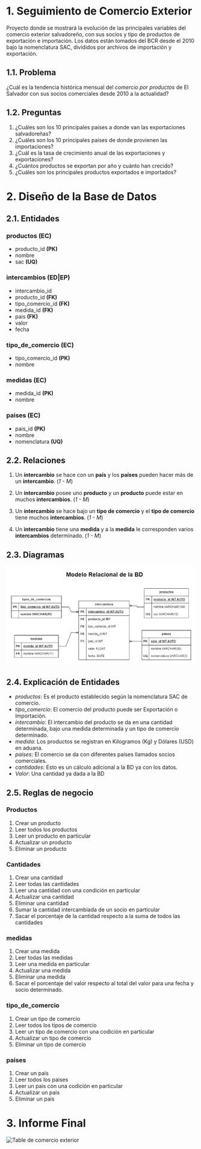 
# 1. Seguimiento de Comercio Exterior

Proyecto donde se mostrará la evolución de las principales variables del comercio exterior salvadoreño, con sus socios y tipo de productos de exportación e importación. Los datos están tomados del BCR desde el 2010 bajo la nomenclatura SAC, divididos por archivos de importación y exportación. 

## 1.1. Problema

¿Cuál es la tendencia histórica mensual del _comercio por productos_ de El Salvador con sus socios comerciales desde 2010 a la actualidad? 

## 1.2. Preguntas

1. ¿Cuáles son los 10 principales países a donde van las exportaciones salvadoreñas?
2. ¿Cuáles son los 10 principales países de donde provienen las importaciones?
3. ¿Cuál es la tasa de crecimiento anual de las exportaciones y exportaciones?
4. ¿Cuántos productos se exportan por año y cuánto han crecido?
6. ¿Cuáles son los principales productos exportados e importados?

# 2. Diseño de la Base de Datos

## 2.1. Entidades

### productos **(EC)**

- producto_id  **(PK)**
- nombre
- sac **(UQ)**

### intercambios **(ED|EP)**
- intercambio_id
- producto_id **(FK)**
- tipo_comercio_id **(FK)**
- medida_id **(FK)**
- pais **(FK)**
- valor
- fecha

### tipo_de_comercio **(EC)**

- tipo_comercio_id **(PK)**
- nombre

### medidas **(EC)** 

- medida_id **(PK)**
- nombre

### paises **(EC)**

- pais_id **(PK)**
- nombre
- nomenclatura **(UQ)**

## 2.2. Relaciones

1. Un **intercambio** se hace con un **país** y los **países** pueden hacer más de un **intercambio**. (_1 - M_)

2. Un **intercambio** posee uno **producto** y un **producto** puede estar en muchos **intercambios**. (_1 - M_)

3. Un **intercambio** se hace bajo un **tipo de comercio** y el **tipo de comercio** tiene muchos **intercambios**. (_1 - M_)

4. Un **intercambio** tiene una **medida** y a la **medida** le corresponden varios **intercambios** determinado. (_1 - M_)

## 2.3. Diagramas

![Modelo Relacional de la BD](Comercio_ModeloRelacionalBD.png)

## 2.4. Explicación de Entidades

+ *productos*: Es el producto establecido según la nomenclatura SAC de comercio.
+ *tipo_comercio*: El comercio del producto puede ser Exportación o Importación. 
+ *intercambio*: El intercambio del producto se da en una cantidad determinada, bajo una medida determinada y un tipo de comercio determinado. 
+ *medida*: Los productos se registran en Kilogramos (Kg) y Dólares (USD) en aduana.
+ *paises*: El comercio se da con diferentes países llamados socios comerciales.
+ *cantidades*: Esto es un cálculo adicional a la BD ya con los datos.
+ *Valor*: Una cantidad ya dada a la BD

## 2.5. Reglas de negocio

### Productos

1. Crear un producto
2. Leer todos los productos
3. Leer un producto en particular
4. Actualizar un producto
5. Eliminar un producto

### Cantidades

1. Crear una cantidad
2. Leer todas las cantidades
3. Leer una cantidad con una condición en particular
4. Actualizar una cantidad
5. Eliminar una cantidad
6. Sumar la cantidad intercambiada de un socio en particular
7. Sacar el porcentaje de la cantidad respecto a la suma de todos las cantidades

### medidas

1. Crear una medida
2. Leer todas las medidas
3. Leer una medida en particular
4. Actualizar una medida
5. Eliminar una medida
6. Sacar el porcentaje del valor respecto al total del valor para una fecha y socio determinado. 

### tipo_de_comercio

1. Crear un tipo de comercio
2. Leer todos los tipos de comercio
3. Leer un tipo de comercio con una codición en particular
4. Actualizar un tipo de comercio
5. Eliminar un tipo de comercio

### paises

1. Crear un pais
2. Leer todos los paises
3. Leer un pais con una codición en particular
4. Actualizar un pais
5. Eliminar un pais

# 3. Informe Final

![Table de comercio exterior](comercio_exterior.jpg)